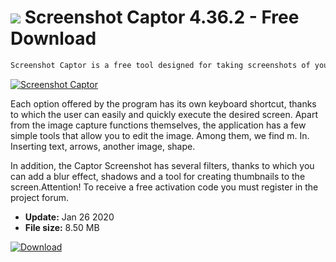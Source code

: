 # ![](https://cdn.softexe.net/static/icon/win.gif) Screenshot Captor 4.36.2 - Free Download

```sh
Screenshot Captor is a free tool designed for taking screenshots of your desktop, selected areas, windows, running applications, etc.
```
[![Screenshot Captor](https://gallery.dpcdn.pl/imgc/Tools/2403/g_-_420x350_1.5_-_x20110325151523_00.jpg)](https://softexe.net/win/multimedia/image-capture/screenshot-captor:aebR.html)

Each option offered by the program has its own keyboard shortcut, thanks to which the user can easily and quickly execute the desired screen. Apart from the image capture functions themselves, the application has a few simple tools that allow you to edit the image. Among them, we find m. In. Inserting text, arrows, another image, shape.
 
 In addition, the Captor Screenshot has several filters, thanks to which you can add a blur effect, shadows and a tool for creating thumbnails to the screen.Attention!
 To receive a free activation code you must register in the project forum.


- **Update:** Jan 26 2020
- **File size:** 8.50 MB

[![Download](https://cdn.softexe.net/static/img/download.png)](https://softexe.net/win/multimedia/image-capture/screenshot-captor:aebR.html)

